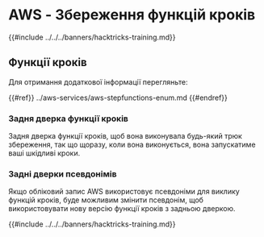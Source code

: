 # AWS - Збереження функцій кроків

{{#include ../../../banners/hacktricks-training.md}}

## Функції кроків

Для отримання додаткової інформації перегляньте:

{{#ref}}
../aws-services/aws-stepfunctions-enum.md
{{#endref}}

### Задня дверка функції кроків

Задня дверка функції кроків, щоб вона виконувала будь-який трюк збереження, так що щоразу, коли вона виконується, вона запускатиме ваші шкідливі кроки.

### Задні дверки псевдонімів

Якщо обліковий запис AWS використовує псевдоніми для виклику функцій кроків, буде можливим змінити псевдонім, щоб використовувати нову версію функції кроків з задньою дверкою.

{{#include ../../../banners/hacktricks-training.md}}
